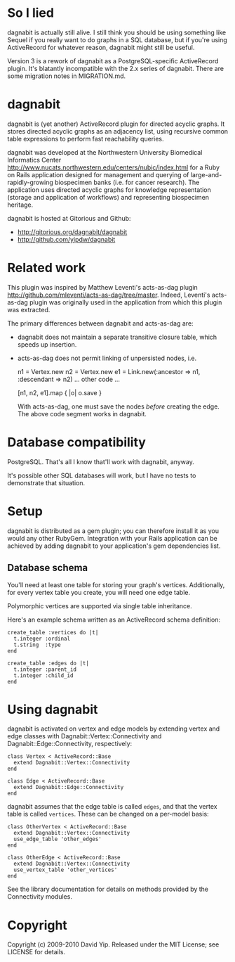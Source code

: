 So I lied
=========

dagnabit is actually still alive.  I still think you should be using something
like Sequel if you really want to do graphs in a SQL database, but if you're
using ActiveRecord for whatever reason, dagnabit might still be useful.

Version 3 is a rework of dagnabit as a PostgreSQL-specific ActiveRecord plugin.
It's blatantly incompatible with the 2.x series of dagnabit.  There are some
migration notes in MIGRATION.md.

dagnabit
========

dagnabit is (yet another) ActiveRecord plugin for directed acyclic graphs.  It
stores directed acyclic graphs as an adjacency list, using recursive common
table expressions to perform fast reachability queries.

dagnabit was developed at the Northwestern University Biomedical Informatics
Center <http://www.nucats.northwestern.edu/centers/nubic/index.html> for a Ruby
on Rails application designed for management and querying of
large-and-rapidly-growing biospecimen banks (i.e. for cancer research).  The
application uses directed acyclic graphs for knowledge representation (storage
and application of workflows) and representing biospecimen heritage.

dagnabit is hosted at Gitorious and Github:

* http://gitorious.org/dagnabit/dagnabit
* http://github.com/yipdw/dagnabit

Related work
============

This plugin was inspired by Matthew Leventi's acts-as-dag plugin
<http://github.com/mleventi/acts-as-dag/tree/master>.  Indeed, Leventi's
acts-as-dag plugin was originally used in the application from which this
plugin was extracted.

The primary differences between dagnabit and acts-as-dag are:

* dagnabit does not maintain a separate transitive closure table, which speeds
  up insertion.

* acts-as-dag does not permit linking of unpersisted nodes, i.e.

    n1 = Vertex.new
    n2 = Vertex.new
    e1 = Link.new(:ancestor => n1, :descendant => n2)
    ... other code ...

    [n1, n2, e1].map { |o| o.save }

  With acts-as-dag, one must save the nodes _before_ creating the edge.
  The above code segment works in dagnabit.

Database compatibility
======================

PostgreSQL.  That's all I know that'll work with dagnabit, anyway.

It's possible other SQL databases will work, but I have no tests to demonstrate
that situation.

Setup
=====

dagnabit is distributed as a gem plugin; you can therefore install it as you
would any other RubyGem.  Integration with your Rails application can be
achieved by adding dagnabit to your application's gem dependencies list.

Database schema
---------------

You'll need at least one table for storing your graph's vertices.  Additionally,
for every vertex table you create, you will need one edge table.

Polymorphic vertices are supported via single table inheritance.

Here's an example schema written as an ActiveRecord schema definition:

    create_table :vertices do |t|
      t.integer :ordinal
      t.string  :type
    end
    
    create_table :edges do |t|
      t.integer :parent_id
      t.integer :child_id
    end

Using dagnabit
==============

dagnabit is activated on vertex and edge models by extending vertex and edge
classes with Dagnabit::Vertex::Connectivity and Dagnabit::Edge::Connectivity,
respectively:

    class Vertex < ActiveRecord::Base
      extend Dagnabit::Vertex::Connectivity
    end

    class Edge < ActiveRecord::Base
      extend Dagnabit::Edge::Connectivity
    end

dagnabit assumes that the edge table is called `edges`, and that the vertex
table is called `vertices`.  These can be changed on a per-model basis:

    class OtherVertex < ActiveRecord::Base
      extend Dagnabit::Vertex::Connectivity
      use_edge_table 'other_edges'
    end

    class OtherEdge < ActiveRecord::Base
      extend Dagnabit::Vertex::Connectivity
      use_vertex_table 'other_vertices'
    end

See the library documentation for details on methods provided by the
Connectivity modules.

Copyright
=========

Copyright (c) 2009-2010 David Yip.  Released under the MIT License; see LICENSE
for details.
